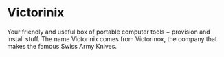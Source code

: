 # Victorinix

Your friendly and useful box of portable computer tools + provision and install stuff.
The name Victorinix comes from Victorinox, the company that makes the famous Swiss Army Knives.


